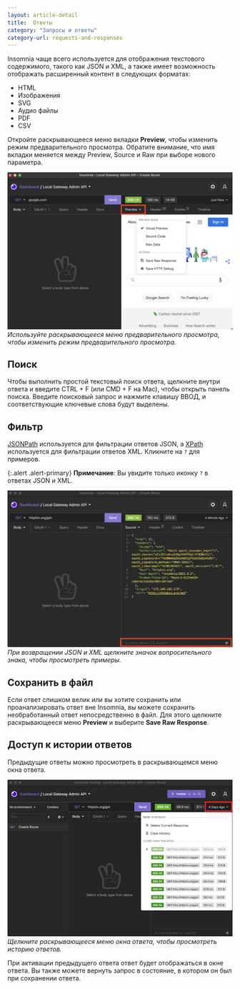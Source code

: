 ```yaml
---
layout: article-detail
title:  Ответы
category: "Запросы и ответы"
category-url: requests-and-responses
---
```


Insomnia чаще всего используется для отображения текстового содержимого, такого как JSON и XML, а также имеет возможность отображать расширенный контент в следующих форматах:

* HTML
* Изображения
* SVG
* Аудио файлы
* PDF 
* CSV

Откройте раскрывающееся меню вкладки **Preview**, чтобы изменить режим предварительного просмотра. Обратите внимание, что имя вкладки меняется между Preview, Source и Raw при выборе нового параметра. 

![Вкладка Preview отображается на правой панели, и вы можете получить доступ к режимам предварительного просмотра, щелкнув раскрывающееся меню Preview.](/assets/images/preview.png)
_Используйте раскрывающееся меню предварительного просмотра, чтобы изменить режим предварительного просмотра._

## Поиск

Чтобы выполнить простой текстовый поиск ответа, щелкните внутри ответа и введите CTRL + F (или CMD + F на Mac), чтобы открыть панель поиска. Введите поисковый запрос и нажмите клавишу ВВОД, и соответствующие ключевые слова будут выделены.

## Фильтр

[JSONPath](https://goessner.net/articles/JsonPath/) используется для фильтрации ответов JSON, а [XPath](https://www.w3.org/TR/xpath/) используется для фильтрации ответов XML. Кликните на `?` для примеров.

{:.alert .alert-primary}
**Примечание**: Вы увидите только иконку `?` в ответах JSON и XML. 

![Кликните иконку со знаком вопроса, чтобы просмотреть примеры.](/assets/images/json-xml-examples.png)
_При возвращении JSON и XML щелкните значок вопросительного знака, чтобы просмотреть примеры._

## Сохранить в файл

Если ответ слишком велик или вы хотите сохранить или проанализировать ответ вне Insomnia, вы можете сохранить необработанный ответ непосредственно в файл. Для этого щелкните раскрывающееся меню **Preview** и выберите **Save Raw Response**.

## Доступ к истории ответов

Предыдущие ответы можно просмотреть в раскрывающемся меню окна ответа.

![Доступ к истории ответов для конкретного запроса в раскрывающемся меню окна ответа.](/assets/images/response-history.png)
_Щелкните раскрывающееся меню окна ответа, чтобы просмотреть историю ответов._

При активации предыдущего ответа ответ будет отображаться в окне ответа. Вы также можете вернуть запрос в состояние, в котором он был при сохранении ответа.
